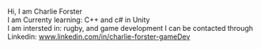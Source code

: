 
Hi, I am Charlie Forster  
I am Currenty learning: C++ and c# in Unity  
I am intersted in: rugby, and game development 
I can be contacted through Linkedin:  www.linkedin.com/in/charlie-forster-gameDev
